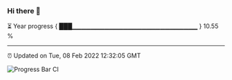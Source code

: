 ### Hi there 👋

⏳ Year progress { ███▁▁▁▁▁▁▁▁▁▁▁▁▁▁▁▁▁▁▁▁▁▁▁▁▁▁▁ } 10.55 %

---

⏰ Updated on Tue, 08 Feb 2022 12:32:05 GMT

![Progress Bar CI](https://github.com/ZhaoGui/ZhaoGui/workflows/Progress%20Bar%20CI/badge.svg)
